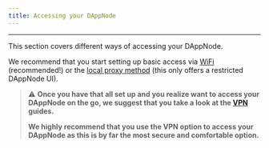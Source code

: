 ```yaml
---
title: Accessing your DAppNode
---
```

---
This section covers different ways of accessing your DAppNode.  

We recommend that you start setting up basic access via [WiFi](wifi) (recommended!) or the [local proxy method](local) (this only offers a restricted DAppNode UI). 

> :warning: **Once you have that all set up and you realize want to access your DAppNode on the go, we suggest that you take a look at the [VPN](vpn) guides.** 
>
> **We highly recommend that you use the VPN option to access your DAppNode as this is by far the most secure and comfortable option.**

